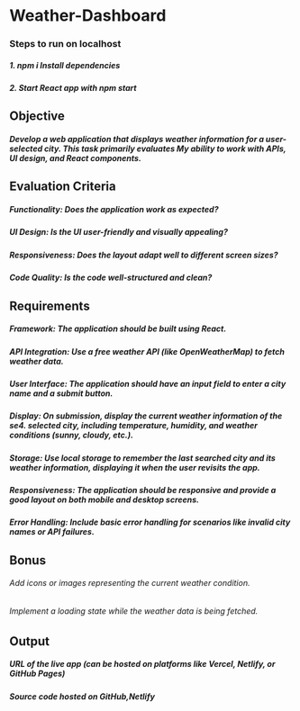 # Weather-Dashboard

### Steps to run on localhost
##### 1. npm i Install dependencies 
##### 2. Start React app with npm start

## Objective
##### Develop a  web application that displays weather information for a user-selected city. This task primarily evaluates My ability to work with APIs, UI design, and React components.

## Evaluation Criteria
##### Functionality: Does the application work as expected?
##### UI Design: Is the UI user-friendly and visually appealing?
##### Responsiveness: Does the layout adapt well to different screen sizes?
##### Code Quality: Is the code well-structured and clean?
## Requirements
##### Framework: The application should be built using React.
##### API Integration: Use a free weather API (like OpenWeatherMap) to fetch weather data.
##### User Interface: The application should have an input field to enter a city name and a submit button.
##### Display: On submission, display the current weather information of the se4. selected city, including temperature, humidity, and weather conditions (sunny, cloudy, etc.).
##### Storage: Use local storage to remember the last searched city and its weather information, displaying it when the user revisits the app.
##### Responsiveness: The application should be responsive and provide a good layout on both mobile and desktop screens.
##### Error Handling: Include basic error handling for scenarios like invalid city names or API failures.
## Bonus
###### Add icons or images representing the current weather condition.
###### Implement a loading state while the weather data is being fetched.
## Output
##### URL of the live app (can be hosted on platforms like Vercel, Netlify, or GitHub Pages)
##### Source code hosted on GitHub,Netlify
